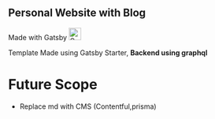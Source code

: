 ## Personal Website with Blog 

Made with Gatsby <a href="https://www.gatsbyjs.com">
<img alt="Gatsby" src="https://www.gatsbyjs.com/Gatsby-Monogram.svg" width="25" />
</a>

Template Made using Gatsby Starter, **Backend using graphql**

# Future Scope

- Replace md with CMS (Contentful,prisma)

